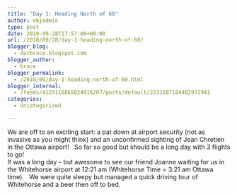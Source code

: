 ```yaml
---
title: 'Day 1: Heading North of 60'
author: ebjadmin
type: post
date: 2010-09-28T17:57:00+00:00
url: /2010/09/28/day-1-heading-north-of-60/
blogger_blog:
  - darbruce.blogspot.com
blogger_author:
  - bruce
blogger_permalink:
  - /2010/09/day-1-heading-north-of-60.html
blogger_internal:
  - /feeds/4129116865024916207/posts/default/2231687104402972941
categories:
  - Uncategorized

---
```

<div>
  We are off to an exciting start: a pat down at airport security (not as invasive as you might think) and an unconfirmed sighting of Jean Chretien in the Ottawa airport!<span>&nbsp; </span><span>&nbsp;</span>So far so good but should be a long day with 3 flights to go!
</div>

<div>
</div>

<div>
  It was a long day – but awesome to see our friend Joanne waiting for us in the Whitehorse airport at 12:21 am (Whitehorse Time = 3:21 am Ottawa time).<span>&nbsp;&nbsp; </span>We were quite sleepy but managed a quick driving tour of Whitehorse and a beer then off to bed.
</div>